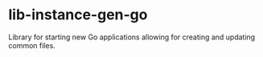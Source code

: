 # lib-instance-gen-go
Library for starting new Go applications allowing for creating and updating common files.
